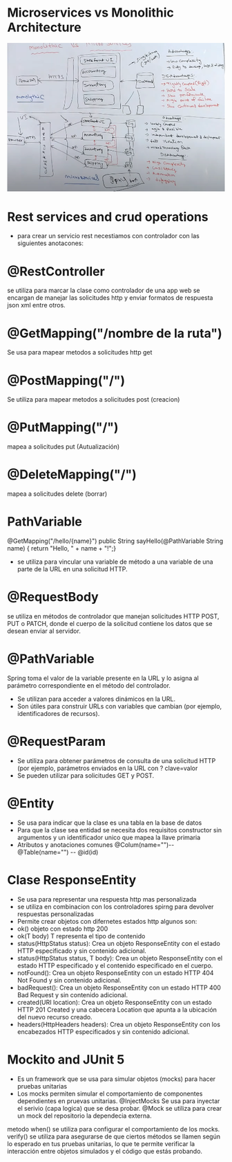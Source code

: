 # Microservices vs Monolithic Architecture
![img.png](img.png)

# Rest services and crud operations
- para crear un servicio rest necestiamos con controlador con las siguientes anotacones:
# @RestController
se utiliza para marcar la clase como controlador de una app web
se encargan de manejar las solicitudes http y enviar formatos de respuesta json xml entre otros.
# @GetMapping("/nombre de la ruta")
Se usa para mapear metodos a solicitudes http get 
# @PostMapping("/")
Se utiliza para mapear metodos a solicitudes post (creacion)
# @PutMapping("/")
mapea a solicitudes put (Autualización)
# @DeleteMapping("/")
mapea a solicitudes delete (borrar)
# PathVariable 
@GetMapping("/hello/{name}")
public String sayHello(@PathVariable String name) {
return "Hello, " + name + "!";}
- se utiliza para vincular una variable de método a una variable de una parte de la URL
en una solicitud HTTP.

# @RequestBody 
se utiliza en métodos de controlador que manejan solicitudes HTTP POST, PUT o PATCH,
donde el cuerpo de la solicitud 
contiene los datos que se desean enviar al servidor.

#  @PathVariable
Spring toma el valor de la variable presente en la URL y lo asigna al 
parámetro correspondiente en el método del controlador.
- Se utilizan para acceder a valores dinámicos en la URL.
- Son útiles para construir URLs con variables que cambian 
(por ejemplo, identificadores de recursos).

# @RequestParam
- Se utiliza para obtener parámetros de consulta de una solicitud HTTP (por ejemplo, parámetros enviados en la URL con ?
clave=valor
- Se pueden utilizar para solicitudes GET y POST.

# @Entity
- Se usa para indicar que la clase es una tabla en la base de datos 
- Para que la clase sea entidad se necesita dos requisitos constructor sin argumentos y un identificador unico
que mapea la llave primaria 
- Atributos y anotaciones comunes @Colum(name="")-- @Table(name="") -- @id(id)

# Clase ResponseEntity <T>
- Se usa para representar una respuesta http mas personalizada 
- se utiliza en combinacion con los controladores spirng para devolver respuestas personalizadas
- Permite crear objetos con difernetes estados http algunos son:
- ok() objeto con estado http 200 
- ok(T body) T representa el tipo de contenido
- status(HttpStatus status): Crea un objeto ResponseEntity con el estado HTTP especificado y sin contenido adicional.
- status(HttpStatus status, T body): Crea un objeto ResponseEntity con el estado HTTP especificado y el contenido especificado en el cuerpo.
- notFound(): Crea un objeto ResponseEntity con un estado HTTP 404 Not Found y sin contenido adicional.
- badRequest(): Crea un objeto ResponseEntity con un estado HTTP 400 Bad Request y sin contenido adicional.
- created(URI location): Crea un objeto ResponseEntity con un estado HTTP 201 Created y una cabecera Location que apunta a la ubicación del nuevo recurso creado.
- headers(HttpHeaders headers): Crea un objeto ResponseEntity con los encabezados HTTP especificados y sin contenido adicional.

# Mockito and JUnit 5
- Es un framework que se usa para simular objetos (mocks) para hacer pruebas unitarias
- Los mocks permiten simular el comportamiento de componentes dependientes en pruevas unitarias.
@InjectMocks
Se usa para inyectar el serivio (capa logica) que se desa probar.
@Mock
se utiliza para crear un mock del repositorio la dependecia externa.

metodo when()
se utiliza para configurar el comportamiento de los mocks.
verify() 
se utiliza para asegurarse de que ciertos métodos se llamen según lo esperado en tus pruebas unitarias,
lo que te permite verificar la interacción entre objetos simulados y el código que estás probando.